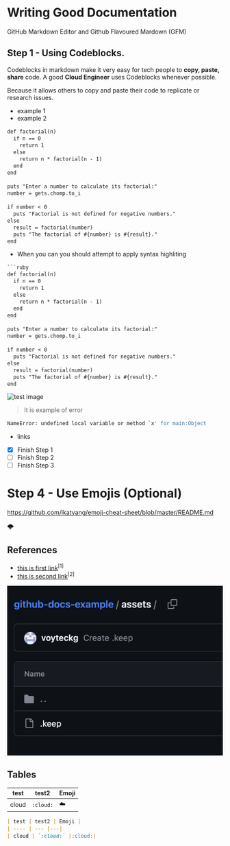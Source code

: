 # Writing Good Documentation

GitHub Markdown Editor and Github Flavoured Mardown (GFM)
## Step 1 - Using Codeblocks.

Codeblocks in markdown make it very easy for tech people to **copy, paste, share** code.
A good __Cloud Engineer__ uses Codeblocks whenever possible.

Because it allows others to copy and paste their code to replicate or research issues.

- example 1
- example 2

```
def factorial(n)
  if n == 0
    return 1
  else
    return n * factorial(n - 1)
  end
end

puts "Enter a number to calculate its factorial:"
number = gets.chomp.to_i

if number < 0
  puts "Factorial is not defined for negative numbers."
else
  result = factorial(number)
  puts "The factorial of #{number} is #{result}."
end
```

- When you can you should attempt to apply syntax highliting

```
```ruby
def factorial(n)
  if n == 0
    return 1
  else
    return n * factorial(n - 1)
  end
end

puts "Enter a number to calculate its factorial:"
number = gets.chomp.to_i

if number < 0
  puts "Factorial is not defined for negative numbers."
else
  result = factorial(number)
  puts "The factorial of #{number} is #{result}."
end
```
![test image](https://github.com/voyteckg/github-docs-example/assets/48118593/dec08212-708b-4149-8eaa-41b12d7b302e)

> It is example of error
```bash
NameError: undefined local variable or method `x' for main:Object
```
- links

- [x] Finish Step 1
- [ ] Finish Step 2
- [ ] Finish Step 3

# Step 4 - Use Emojis (Optional)
https://github.com/ikatyang/emoji-cheat-sheet/blob/master/README.md

:cloud_with_lightning:

## References

- [this is first link](https://docs.github.com/en/get-started/writing-on-github/getting-started-with-writing-and-formatting-on-github/basic-writing-and-formatting-syntax)<sup>[1]</sup>
- [this is second link](https://youtrack.jetbrains.com/issue/TW-63905/How-to-configure-agent-startup-timeout-period-in-cloud-profiles)<sup>[2]</sup>

![photo of the pipe](assets/assets.png)
## Tables

| test | test2 | Emoji |
| ---- | --- |---|
| cloud | `:cloud:` |:cloud:|

```md
| test | test2 | Emoji |
| ---- | --- |---|
| cloud | `:cloud:` |:cloud:|
```

